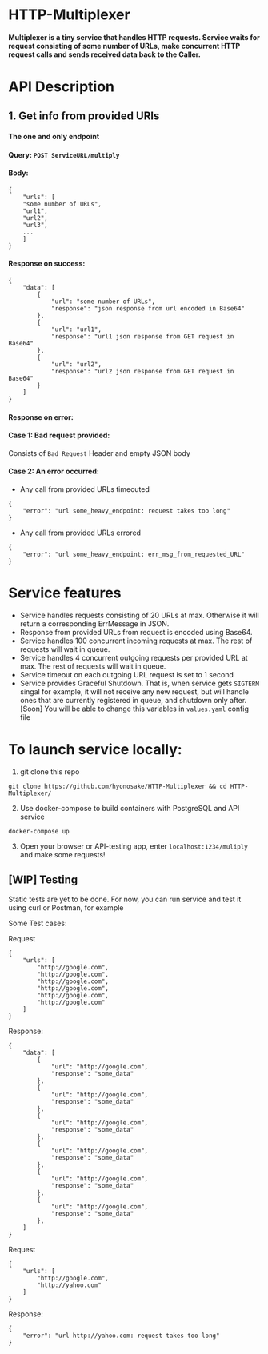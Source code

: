 # HTTP-Multiplexer

#### Multiplexer is a tiny service that  handles HTTP requests. Service waits for request consisting of some number of URLs, make concurrent HTTP request calls and sends received data back to the Caller.

# API Description
## 1. Get info from provided URls
#### The one and only endpoint 
#### Query: ```POST ServiceURL/multiply ```
#### Body: 
```
{
    "urls": [
    "some number of URLs",
    "url1",
    "url2",
    "url3",
    ...
    ]
}
```
#### Response on success:
```
{
    "data": [
        {
            "url": "some number of URLs",
            "response": "json response from url encoded in Base64"
        },
        {
            "url": "url1",
            "response": "url1 json response from GET request in Base64"
        },
        {
            "url": "url2",
            "response": "url2 json response from GET request in Base64"
        }
    ]
}
```
#### Response on error:
#### Case 1: Bad request provided:
Consists of ```Bad Request``` Header and empty JSON body

#### Case 2: An error occurred:
 - Any call from provided URLs timeouted
```
{
    "error": "url some_heavy_endpoint: request takes too long"
}
```
- Any call from provided URLs errored
```
{
    "error": "url some_heavy_endpoint: err_msg_from_requested_URL"
}
```
# Service features
 - Service handles requests consisting of 20 URLs at max. Otherwise it will return a corresponding ErrMessage in JSON.
 - Response from provided URLs from request is encoded using Base64.
 - Service handles 100 concurrent incoming requests at max. The rest of requests will wait in queue.
 - Service handles 4 concurrent outgoing requests per provided URL at max. The rest of requests will wait in queue.
 - Service timeout on each outgoing URL request is set to 1 second
 - Service provides Graceful Shutdown. That is, when service gets `SIGTERM` singal for example, it will not receive any new request, but will handle ones that are currently registered in queue, and shutdown only after.   
[Soon] You will be able to change this variables in `values.yaml` config file
# To launch service locally:
1. git clone this repo
```
git clone https://github.com/hyonosake/HTTP-Multiplexer && cd HTTP-Multiplexer/
```
2. Use docker-compose to build containers with PostgreSQL and API service
```
docker-compose up
```
3. Open your browser or API-testing app, enter ```localhost:1234/muliply``` and make some requests!
## [WIP] Testing
Static tests are yet to be done. For now, you can run service and test it using curl or Postman, for example

Some Test cases:

Request
```
{
    "urls": [
        "http://google.com",
        "http://google.com",
        "http://google.com",
        "http://google.com",
        "http://google.com",
        "http://google.com"
    ]
}
```
Response:
```
{
    "data": [
        {
            "url": "http://google.com",
            "response": "some_data"
        },
        {
            "url": "http://google.com",
            "response": "some_data"
        },
        {
            "url": "http://google.com",
            "response": "some_data"
        },
        {
            "url": "http://google.com",
            "response": "some_data"
        },
        {
            "url": "http://google.com",
            "response": "some_data"
        },
        {
            "url": "http://google.com",
            "response": "some_data"
        },
    ]
}
```

Request
```
{
    "urls": [
        "http://google.com",
        "http://yahoo.com"
    ]
}
```
Response:
```
{
    "error": "url http://yahoo.com: request takes too long"
}
```







